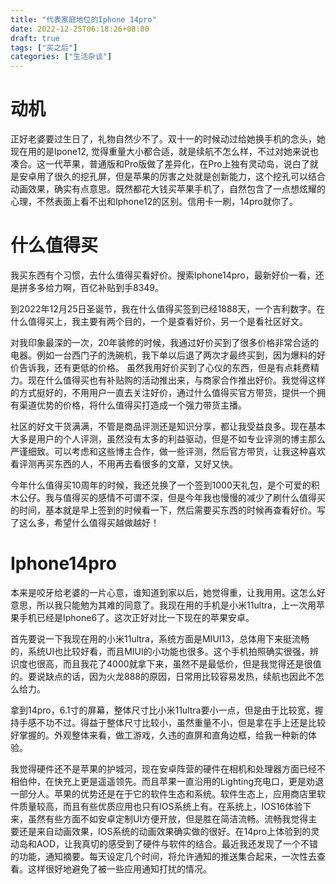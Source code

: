 ```yaml
---
title: "代表家庭地位的Iphone 14pro"
date: 2022-12-25T06:18:26+08:00
draft: true
tags: ["买之后"]
categories: ["生活杂谈"]
---
```




<!--more-->

# 动机

正好老婆要过生日了，礼物自然少不了。双十一的时候动过给她换手机的念头，她现在用的是Ipone12, 觉得重量大小都合适，就是续航不怎么样，不过对她来说也凑合。这一代苹果，普通版和Pro版做了差异化，在Pro上独有灵动岛，说白了就是安卓用了很久的挖孔屏，但是苹果的厉害之处就是创新能力，这个挖孔可以结合动画效果，确实有点意思。既然都花大钱买苹果手机了，自然包含了一点想炫耀的心理，不然表面上看不出和Iphone12的区别。信用卡一刷，14pro就你了。

# 什么值得买

我买东西有个习惯，去什么值得买看好价。搜索Iphone14pro，最新好价一看，还是拼多多给力啊，百亿补贴到手8349。

到2022年12月25日圣诞节，我在什么值得买签到已经1888天，一个吉利数字。在什么值得买上，我主要有两个目的，一个是查看好价，另一个是看社区好文。

对我印象最深的一次，20年装修的时候，我通过好价买到了很多价格非常合适的电器。例如一台西门子的洗碗机，我下单以后退了两次才最终买到，因为爆料的好价告诉我，还有更低的价格。 虽然我用好价买到了心仪的东西，但是有点耗费精力。现在什么值得买也有补贴购的活动推出来，与商家合作推出好价。我觉得这样的方式挺好的，不用用户一直去关注好价，通过什么值得买官方带货，提供一个拥有渠道优势的价格，将什么值得买打造成一个强力带货主播。

社区的好文干货满满，不管是商品评测还是知识分享，都让我受益良多。现在基本大多是用户的个人评测，虽然没有太多的利益驱动，但是不如专业评测的博主那么严谨细致。可以考虑和这些博主合作，做一些评测，然后官方带货，让我这种喜欢看评测再买东西的人，不用再去看很多的文章，又好又快。

今年什么值得买10周年的时候，我还兑换了一个签到1000天礼包，是个可爱的积木公仔。我与值得买的感情不可谓不深，但是今年我也慢慢的减少了刷什么值得买的时间，基本就是早上签到的时候看一下，然后需要买东西的时候再查看好价。写了这么多，希望什么值得买越做越好！

# Iphone14pro

本来是咬牙给老婆的一片心意，谁知道到家以后，她觉得重，让我用用。这怎么好意思，所以我只能勉为其难的同意了。我现在用的手机是小米11ultra，上一次用苹果手机已经是Iphone6了。这次正好对比一下现在的苹果安卓。

首先要说一下我现在用的小米11ultra，系统方面是MIUI13，总体用下来挺流畅的，系统UI也比较好看，而且MIUI的小功能也很多。这个手机拍照确实很强，辨识度也很高，而且我花了4000就拿下来，虽然不是最低价，但是我觉得还是很值的。要说缺点的话，因为火龙888的原因，日常用比较容易发热，续航也因此不怎么给力。

拿到14pro，6.1寸的屏幕，整体尺寸比小米11ultra要小一点，但是由于比较宽，握持手感不功不过。得益于整体尺寸比较小，虽然重量不小，但是拿在手上还是比较好掌握的。外观整体来看，做工游戏，久违的直屏和直角边框，给我一种新的体验。

我觉得硬件还不是苹果的护城河，现在安卓阵营的硬件在相机和处理器方面已经不相伯仲，在快充上更是遥遥领先。而且苹果一直沿用的Lighting充电口，更是劝退一部分人。苹果的优势还是在于它的软件生态和系统。软件生态上，应用商店里软件质量较高，而且有些优质应用也只有IOS系统上有。在系统上，IOS16体验下来，虽然有些方面不如安卓定制UI方便开放，但是胜在简洁流畅。流畅我觉得主要还是来自动画效果，IOS系统的动画效果确实做的很好。在14pro上体验到的灵动岛和AOD，让我真切的感受到了硬件与软件的结合。最近我还发现了一个不错的功能，通知摘要。每天设定几个时间，将允许通知的推送集合起来，一次性去查看。这样很好地避免了被一些应用通知打扰的情况。

